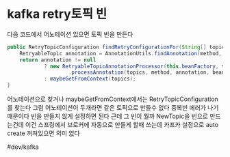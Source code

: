 # kafka retry토픽 빈

다음 코드에서 어노테이션 있으면 토픽 빈을 만든다 

```java
public RetryTopicConfiguration findRetryConfigurationFor(String[] topics, Method method, Object bean) {
	RetryableTopic annotation = AnnotationUtils.findAnnotation(method, RetryableTopic.class);
	return annotation != null
			? new RetryableTopicAnnotationProcessor(this.beanFactory, this.resolver, this.expressionContext)
					.processAnnotation(topics, method, annotation, bean)
			: maybeGetFromContext(topics);
}

```

어노테이션으로 찾거나 maybeGetFromContext에서는 RetryTopicConfiguration를 찾는다 
그럼 어노테이션이 두개라면 같은 토픽으로 만들수 없다 중복빈 에러가 나기 때문이다 
빈을 만들지 않게 설정하면 된다 
근데 그 빈이 뭘까 
NewTopic을 빈으로 만드는건데 이건 스프링에서 브로커에 자동으로 만들게 할때 쓰는데 카프카 설정으로 auto create 꺼져있으면 의미 없다 


#dev/kafka